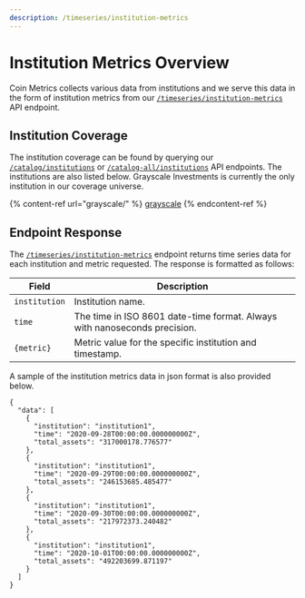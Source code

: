 ```yaml
---
description: /timeseries/institution-metrics
---
```


# Institution Metrics Overview

Coin Metrics collects various data from institutions and we serve this data in the form of institution metrics from our  [`/timeseries/institution-metrics`](https://docs.coinmetrics.io/api/v4#operation/getTimeseriesInstitutionMetrics) API endpoint.&#x20;

## Institution Coverage

The institution coverage can be found by querying our [`/catalog/institutions`](https://docs.coinmetrics.io/api/v4#operation/getCatalogInstitutions) or [`/catalog-all/institutions`](https://docs.coinmetrics.io/api/v4#operation/getCatalogAllInstitutions) API endpoints. The institutions are also listed below. Grayscale Investments is currently the only institution in our coverage universe.&#x20;

{% content-ref url="grayscale/" %}
[grayscale](grayscale/)
{% endcontent-ref %}

## Endpoint Response

The [`/timeseries/institution-metrics`](https://docs.coinmetrics.io/api/v4#operation/getTimeseriesInstitutionMetrics) endpoint returns time series data for each institution and metric requested.  The response is formatted as follows:

| Field         | Description                                                               |
| ------------- | ------------------------------------------------------------------------- |
| `institution` | Institution name.                                                         |
| `time`        | The time in ISO 8601 date-time format. Always with nanoseconds precision. |
| `{metric}`    | Metric value for the specific institution and timestamp.                  |

&#x20;A sample of the institution metrics data in json format is also provided below.

```
{
  "data": [
    {
      "institution": "institution1",
      "time": "2020-09-28T00:00:00.000000000Z",
      "total_assets": "317000178.776577"
    },
    {
      "institution": "institution1",
      "time": "2020-09-29T00:00:00.000000000Z",
      "total_assets": "246153685.485477"
    },
    {
      "institution": "institution1",
      "time": "2020-09-30T00:00:00.000000000Z",
      "total_assets": "217972373.240482"
    },
    {
      "institution": "institution1",
      "time": "2020-10-01T00:00:00.000000000Z",
      "total_assets": "492203699.871197"
    }
  ]
}
```

